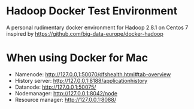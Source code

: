 # Hadoop Docker Test Environment

A personal rudimentary docker environment for Hadoop 2.8.1 on Centos 7 inspired by https://github.com/big-data-europe/docker-hadoop

# When using Docker for Mac
- Namenode: http://127.0.0,1:50070/dfshealth.html#tab-overview
- History server: http://127.0.0,1:8188/applicationhistory
- Datanode: http://127.0.0,1:50075/
- Nodemanager: http://127.0.0,1:8042/node
- Resource manager: http://127.0.0,1:8088/
